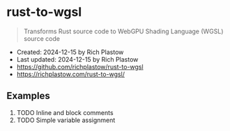 # rust-to-wgsl

> Transforms Rust source code to WebGPU Shading Language (WGSL) source code

- Created: 2024-12-15 by Rich Plastow
- Last updated: 2024-12-15 by Rich Plastow
- <https://github.com/richplastow/rust-to-wgsl>
- <https://richplastow.com/rust-to-wgsl/>

## Examples

1. TODO Inline and block comments
2. TODO Simple variable assignment
